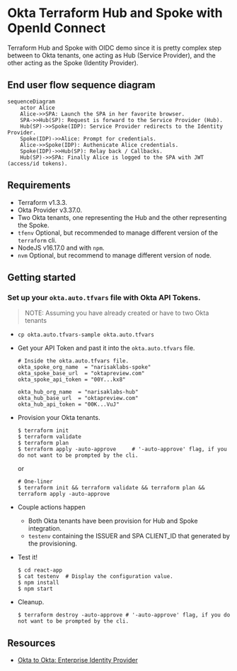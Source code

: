 # Okta Terraform Hub and Spoke with OpenId Connect

Terraform Hub and Spoke with OIDC demo since it is pretty complex step between to Okta tenants, one acting as
Hub (Service Provider), and the other acting as the Spoke (Identity Provider).

## End user flow sequence diagram

```mermaid
sequenceDiagram
    actor Alice
    Alice->>SPA: Launch the SPA in her favorite browser.
    SPA->>Hub(SP): Request is forward to the Service Provider (Hub).
    Hub(SP)->>Spoke(IDP): Service Provider redirects to the Identity Provider.
    Spoke(IDP)->>Alice: Prompt for credentials.
    Alice->>Spoke(IDP): Authenicate Alice credentials.
    Spoke(IDP)->>Hub(SP): Relay back / Callbacks.
    Hub(SP)->>SPA: Finally Alice is logged to the SPA with JWT (access/id tokens).
```

## Requirements

- Terraform v1.3.3.
- Okta Provider v3.37.0.
- Two Okta tenants, one representing the Hub and the other representing the Spoke.
- `tfenv` Optional, but recommended to manage different version of the `terraform` cli.
- NodeJS v16.17.0 and with `npm`.
- `nvm` Optional, but recommend to manage different version of node.

## Getting started

### Set up your `okta.auto.tfvars` file with Okta API Tokens.

> NOTE: Assuming you have already created or have to two Okta tenants

- `cp okta.auto.tfvars-sample okta.auto.tfvars`
- Get your API Token and past it into the `okta.auto.tfvars` file.

    ```vim
    # Inside the okta.auto.tfvars file.
    okta_spoke_org_name  = "narisaklabs-spoke"
    okta_spoke_base_url  = "oktapreview.com"
    okta_spoke_api_token = "00Y...kx8"

    okta_hub_org_name  = "narisaklabs-hub"
    okta_hub_base_url  = "oktapreview.com"
    okta_hub_api_token = "00K...VuJ"
    ```

- Provision your Okta tenants.

    ```cli
    $ terraform init
    $ terraform validate
    $ terraform plan
    $ terraform apply -auto-approve     # '-auto-approve' flag, if you do not want to be prompted by the cli.
    ```

    or

    ```cli
    # One-liner
    $ terraform init && terraform validate && terraform plan && terraform apply -auto-approve
    ```

- Couple actions happen
  - Both Okta tenants have been provision for Hub and Spoke integration.
  - `testenv` containing the ISSUER and SPA CLIENT_ID that generated by the provisioning.

- Test it!

  ```cli
  $ cd react-app
  $ cat testenv  # Display the configuration value.
  $ npm install
  $ npm start
  ```

- Cleanup.

  ```cli
  $ terraform destroy -auto-approve # '-auto-approve' flag, if you do not want to be prompted by the cli.
  ```

## Resources

- [Okta to Okta: Enterprise Identity Provider](https://developer.okta.com/docs/guides/add-an-external-idp/oktatookta/main/)